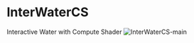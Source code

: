 # InterWaterCS
Interactive Water with Compute Shader
![InterWaterCS-main](https://user-images.githubusercontent.com/11438971/185077842-92ec7cff-46c7-44b9-8858-905709230474.png)
